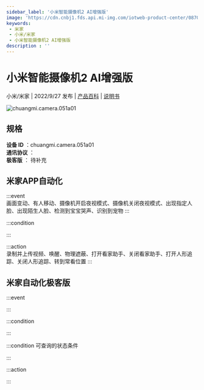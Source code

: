 ```yaml
---
sidebar_label: '小米智能摄像机2 AI增强版'
image: 'https://cdn.cnbj1.fds.api.mi-img.com/iotweb-product-center/0870cbfc787eb6724c963aa8a9b4ba38_1646991951473.png?GalaxyAccessKeyId=AKVGLQWBOVIRQ3XLEW&Expires=9223372036854775807&Signature=hK5gq3EcGmDNcGGkDfN7yWUGEds='
keywords: 
 - 米家
 - 小米/米家
 - 小米智能摄像机2 AI增强版
description : ''
---
```

# 小米智能摄像机2 AI增强版

小米/米家 | 2022/9/27 发布 | [产品百科](https://home.mi.com/webapp/content/baike/product/index.html?model=chuangmi.camera.051a01/) | [说明书](https://home.mi.com/views/introduction.html?model=chuangmi.camera.051a01&region=cn)

![chuangmi.camera.051a01](https://cdn.cnbj1.fds.api.mi-img.com/iotweb-product-center/0870cbfc787eb6724c963aa8a9b4ba38_1646991951473.png?GalaxyAccessKeyId=AKVGLQWBOVIRQ3XLEW&Expires=9223372036854775807&Signature=hK5gq3EcGmDNcGGkDfN7yWUGEds=)

## 规格  
> 
**设备 ID** ：chuangmi.camera.051a01  
**通讯协议** ：  
**极客版**  ： 待补充 


## 米家APP自动化  

:::event  
画面变动、有人移动、摄像机开启夜视模式、摄像机关闭夜视模式、出现指定人脸、出现陌生人脸、检测到宝宝哭声、识别到宠物
:::

:::condition  

:::

:::action   
录制并上传视频、唤醒、物理遮蔽、打开看家助手、关闭看家助手、打开人形追踪、关闭人形追踪、转到常看位置
:::

## 米家自动化极客版  

:::event  

:::

:::condition  

:::

:::condition 可查询的状态条件  

:::

:::action  

:::

        
